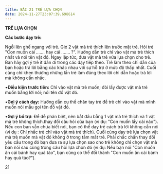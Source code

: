 ```yaml
---
title: BÀI 21 TRẺ LỰA CHỌN
date: 2024-11-27T23:07:39.698614
---
```


**TRẺ LỰA CHỌN**

**Các bước dạy trẻ:**

Ngồi lên ghế ngang với trẻ. Giơ 2 vật mà trẻ thích lên trước mặt trẻ.
Hỏi trẻ "Con muốn cái ....... hay cái ....... ?". Hướng dẫn trẻ chỉ
vào vật mà trẻ thích nhất và nói tên vật đó. Ngay lập tức, đưa vật mà
trẻ vừa lựa chọn cho trẻ. Bạn hãy gợi ý trẻ ít dần đi trong các dạy
tiếp theo. Trẻ làm theo chỉ dẫn của bạn hoặc trả lời bằng các khác
nhau với sự hỗ trợ ở mức độ thấp nhất. Cuối cùng chỉ khen thưởng những
lần trẻ làm đúng theo lời chỉ dẫn hoặc trả lời mà không cần nhắc.

•**Điều kiện trước tiên:** Chỉ vào vật mà trẻ muốn; đòi lấy được vật
mà trẻ muốn bằng lời nói; nói tên đồ vật đó.

•**Gợi ý cách dạy:** Hướng dẫn cụ thể chân tay trẻ để trẻ chỉ vào vật
mà mình muốn nói mẫu gọi tên đồ vật đó.

•**Gợi ý bổ trợ:** Để dễ phân biệt, nên bắt đầu bằng 1 vật mà trẻ
thích và 1 vật mà trẻ không thích.thay đổi câu hỏi của bạn (ví dụ:
"Con muốn lấy cái nào"). Nếu con bạn vẫn chưa biết nói, bạn có thể dạy
trẻ cách trả lời không cần nói (ví dụ : Chỉ nhắc trẻ chỉ vào vật mà
trẻ thích). Cuối cùng dạy trẻ lựa chọn vật mà trẻ muốn mà vật đó không
ở trong tầm mắt trẻ. Phải chắc chắn thay đổi yêu cầu trong đó bạn đưa
ra sự lựa chọn sao cho trẻ không chỉ chọn vật mà bạn nói sau cùng
trong câu hỏi lựa chọn đó (ví dụ: Nếu bạn nói "Con muốn ăn cái bánh
hay quả táo", bạn cũng có thể đổi thành "Con muốn ăn cái bánh hay quả
táo?").

21

